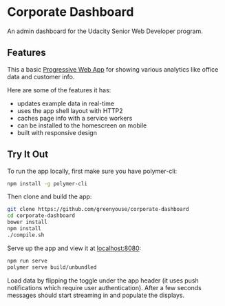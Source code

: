 # Corporate Dashboard

An admin dashboard for the Udacity Senior Web Developer program.

## Features

This a basic
[Progressive Web App](https://en.wikipedia.org/wiki/Progressive_web_app)
for showing various analytics like office data and customer info.

Here are some of the features it has:
- updates example data in real-time
- uses the app shell layout with HTTP2
- caches page info with a service workers
- can be installed to the homescreen on mobile
- built with responsive design

## Try It Out

To run the app locally, first make sure you have polymer-cli:

```sh
npm install -g polymer-cli
```

Then clone and build the app:

```sh
git clone https://github.com/greenyouse/corporate-dashboard
cd corporate-dashboard
bower install
npm install
./compile.sh
```

Serve up the app and view it at [localhost:8080](http://localhost:8080):

```sh
npm run serve
polymer serve build/unbundled
```

Load data by flipping the toggle under the app header (it uses push
notifications which require user authentication). After a few seconds
messages should start streaming in and populate the displays.
